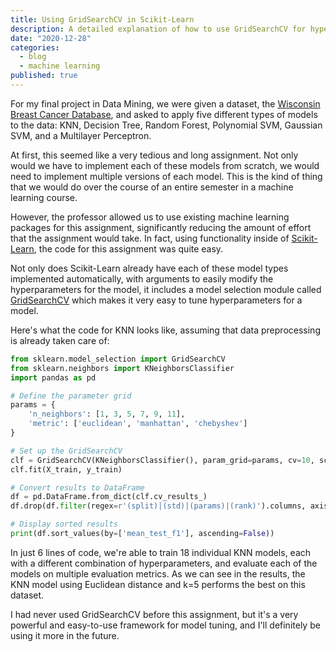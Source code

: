 ```yaml
---
title: Using GridSearchCV in Scikit-Learn
description: A detailed explanation of how to use GridSearchCV for hyperparameter tuning in Scikit-Learn.
date: "2020-12-28"
categories:
  - blog
  - machine learning
published: true
---
```


For my final project in Data Mining, we were given a dataset, the [Wisconsin Breast Cancer Database](https://archive.ics.uci.edu/ml/datasets/Breast+Cancer+Wisconsin+%28Original%29), and asked to apply five different types of models to the data: KNN, Decision Tree, Random Forest, Polynomial SVM, Gaussian SVM, and a Multilayer Perceptron.

At first, this seemed like a very tedious and long assignment. Not only would we have to implement each of these models from scratch, we would need to implement multiple versions of each model. This is the kind of thing that we would do over the course of an entire semester in a machine learning course.

However, the professor allowed us to use existing machine learning packages for this assignment, significantly reducing the amount of effort that the assignment would take. In fact, using functionality inside of [Scikit-Learn](http://scikit-learn.org/), the code for this assignment was quite easy.

Not only does Scikit-Learn already have each of these model types implemented automatically, with arguments to easily modify the hyperparameters for the model, it includes a model selection module called [GridSearchCV](https://scikit-learn.org/stable/modules/generated/sklearn.model_selection.GridSearchCV.html) which makes it very easy to tune hyperparameters for a model.

Here's what the code for KNN looks like, assuming that data preprocessing is already taken care of:

```python
from sklearn.model_selection import GridSearchCV
from sklearn.neighbors import KNeighborsClassifier
import pandas as pd

# Define the parameter grid
params = {
    'n_neighbors': [1, 3, 5, 7, 9, 11],
    'metric': ['euclidean', 'manhattan', 'chebyshev']
}

# Set up the GridSearchCV
clf = GridSearchCV(KNeighborsClassifier(), param_grid=params, cv=10, scoring=['precision', 'recall', 'accuracy', 'f1'], refit='f1')
clf.fit(X_train, y_train)

# Convert results to DataFrame
df = pd.DataFrame.from_dict(clf.cv_results_)
df.drop(df.filter(regex=r'(split)|(std)|(params)|(rank)').columns, axis=1, inplace=True)

# Display sorted results
print(df.sort_values(by=['mean_test_f1'], ascending=False))
```

In just 6 lines of code, we're able to train 18 individual KNN models, each with a different combination of hyperparameters, and evaluate each of the models on multiple evaluation metrics. As we can see in the results, the KNN model using Euclidean distance and k=5 performs the best on this dataset.

I had never used GridSearchCV before this assignment, but it's a very powerful and easy-to-use framework for model tuning, and I'll definitely be using it more in the future.
